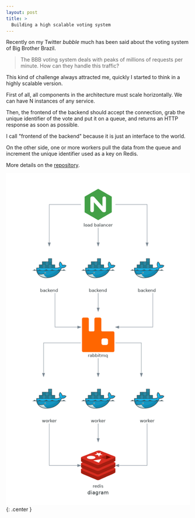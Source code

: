 ```yaml
---
layout: post
title: >
  Building a high scalable voting system
---
```


Recently on my Twitter _bubble_ much has been said about the voting system of Big Brother Brazil.

> The BBB voting system deals with peaks of millions of requests per minute. How can they handle this traffic?

This kind of challenge always attracted me, quickly I started to think in a highly scalable version.

First of all, all components in the architecture must scale horizontally. We can have N instances of any service.

Then, the frontend of the backend should accept the connection, grab the unique identifier of the vote and put it on a queue, and returns an HTTP response as soon as possible.

I call "frontend of the backend" because it is just an interface to the world.

On the other side, one or more workers pull the data from the queue and increment the unique identifier used as a key on Redis.

More details on the [repository](https://github.com/skhaz/high-scalable-voting-system).

![architeture diagram](/public/2022-03-12-building-a-high-scalable-voting-system/diagram.png){: .center }
